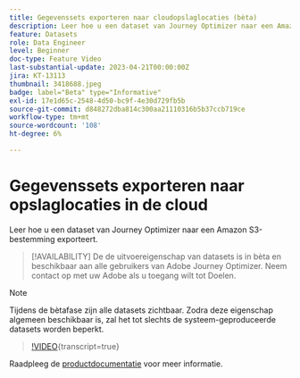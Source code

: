 ```yaml
---
title: Gegevenssets exporteren naar cloudopslaglocaties (bèta)
description: Leer hoe u een dataset van Journey Optimizer naar een Amazon S3-bestemming exporteert.
feature: Datasets
role: Data Engineer
level: Beginner
doc-type: Feature Video
last-substantial-update: 2023-04-21T00:00:00Z
jira: KT-13113
thumbnail: 3418688.jpeg
badge: label="Beta" type="Informative"
exl-id: 17e1d65c-2548-4d50-bc9f-4e30d729fb5b
source-git-commit: d848272dba814c300aa21110316b5b37ccb719ce
workflow-type: tm+mt
source-wordcount: '108'
ht-degree: 6%

---
```


# Gegevenssets exporteren naar opslaglocaties in de cloud

Leer hoe u een dataset van Journey Optimizer naar een Amazon S3-bestemming exporteert.

>[!AVAILABILITY]
>De de uitvoereigenschap van datasets is in bèta en beschikbaar aan alle gebruikers van Adobe Journey Optimizer. Neem contact op met uw Adobe als u toegang wilt tot Doelen.

>[!NOTE]
>Tijdens de bètafase zijn alle datasets zichtbaar. Zodra deze eigenschap algemeen beschikbaar is, zal het tot slechts de systeem-geproduceerde datasets worden beperkt.

>[!VIDEO](https://video.tv.adobe.com/v/3418688/?quality=12&learn=on){transcript=true}

Raadpleeg de [productdocumentatie](https://experienceleague.adobe.com/docs/journey-optimizer/using/data-management/datasets/export-datasets.html?lang=en) voor meer informatie.

